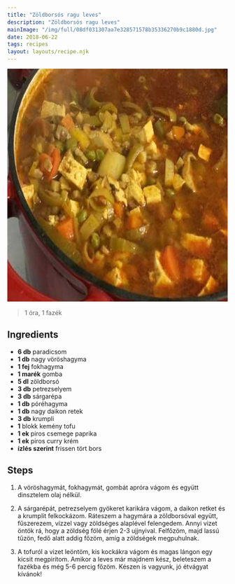 ```yaml
---
title: "Zöldborsós ragu leves"
description: "Zöldborsós ragu leves"
mainImage: "/img/full/08df031307aa7e328571578b35336270b9c1880d.jpg"
date: 2018-06-22
tags: recipes
layout: layouts/recipe.njk
---
```

                            
<p align="center"><a href="https://cookpad.com/hu/receptek/5211021-zoldborsos-ragu-leves" rel="Recipe source page"><img width="751" height="532" src="/img/full/08df031307aa7e328571578b35336270b9c1880d.jpg"/></a></p>

> 1 óra, 1 fazék 

## Ingredients
* **6 db** paradicsom
* **1 db** nagy vöröshagyma
* **1 fej** fokhagyma
* **1 marék** gomba
* **5 dl** zöldborsó
* **3 db** petrezselyem
* **3 db** sárgarépa
* **1 db** póréhagyma
* **1 db** nagy daikon retek
* **3 db** krumpli
* **1** blokk kemény tofu
* **1 ek** piros csemege paprika
* **1 ek** piros curry krém
* **ízlés szerint** frissen tört bors

## Steps

1. A vöröshagymát, fokhagymát, gombát apróra vágom és együtt dinsztelem olaj nélkül.
 
    <div style="clear: both"/>

2. A sárgarépát, petrezselyem gyökeret karikára vágom, a daikon retket és a krumplit felkockázom. Ráteszem a hagymára a zöldborsóval együtt, fűszerezem, vízzel vagy zöldséges alaplével felengedem. Annyi vizet öntök rá, hogy a zöldség fölé érjen 2-3 ujjnyival. Felfőzöm, majd lassú tűzön, fedő alatt addig főzöm, amíg a zöldségek megpuhulnak.
 
    <div style="clear: both"/>

3. A tofuról a vizet leöntöm, kis kockákra vágom és magas lángon egy kicsit megpirítom. Amikor a leves már majdnem kész, beleteszem a fazékba és még 5-6 percig főzöm. Készen is vagyunk, jó étvágyat kívánok!
 
    <div style="clear: both"/>

